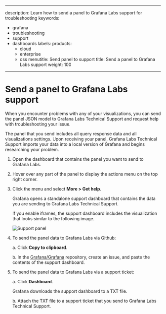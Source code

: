 -----

description: Learn how to send a panel to Grafana Labs support for troubleshooting
keywords:

- grafana
- troubleshooting
- support
- dashboards
  labels:
  products:
  - cloud
  - enterprise
  - oss
    menutitle: Send panel to support
    title: Send a panel to Grafana Labs support
    weight: 100

-----

# Send a panel to Grafana Labs support

When you encounter problems with any of your visualizations, you can send the panel JSON model to Grafana Labs Technical Support and request help with troubleshooting your issue.

The panel that you send includes all query response data and all visualizations settings. Upon receiving your panel, Grafana Labs Technical Support imports your data into a local version of Grafana and begins researching your problem.

1. Open the dashboard that contains the panel you want to send to Grafana Labs.

2. Hover over any part of the panel to display the actions menu on the top right corner.

3. Click the menu and select **More \> Get help**.
   
   Grafana opens a standalone support dashboard that contains the data you are sending to Grafana Labs Technical Support.
   
   If you enable iframes, the support dashboard includes the visualization that looks similar to the following image.
   
   ![Support panel](/static/img/docs/troubleshooting/grafana-support-panel.png)

4. To send the panel data to Grafana Labs via Github:
   
   a. Click **Copy to clipboard**.
   
   b. In the [Grafana/Grafana](https://github.com/grafana/grafana) repository, create an issue, and paste the contents of the support dashboard.

5. To send the panel data to Grafana Labs via a support ticket:
   
   a. Click **Dashboard**.
   
   Grafana downloads the support dashboard to a TXT file.
   
   b. Attach the TXT file to a support ticket that you send to Grafana Labs Technical Support.
